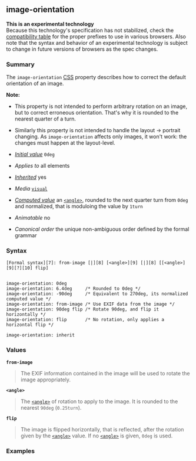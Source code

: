 ## image-orientation

**This is an experimental technology**  
Because this technology's specification has not stabilized, check the [compatibility table][0] for the proper prefixes to use in various browsers. Also note that the syntax and behavior of an experimental technology is subject to change in future versions of browsers as the spec changes.

### Summary

The `image-orientation` [CSS][1] property describes how to correct the default orientation of an image.

**Note:**

* This property is not intended to perform arbitrary rotation on an image, but to correct erroneous orientation. That's why it is rounded to the nearest quarter of a turn.
* Similarly this property is not intended to handle the layout -\> portrait changing. As `image-orientation` affects only images, it won't work: the changes must happen at the layout-level.

* _[Initial value][2]_ `0deg` 
* _Applies to_ all elements 
* _[Inherited][3]_ yes 
* _Media_ [`visual`][4] 
* _[Computed value][5]_ an [`<angle>`][6], rounded to the next quarter turn from `0deg` and normalized, that is moduloing the value by `1turn` 
* _Animatable_ no 
* _Canonical order_ the unique non-ambiguous order defined by the formal grammar

### Syntax

    [Formal syntax][7]: from-image [|][8] [<angle>][9] [|][8] [[<angle>][9][?][10] flip]
    

    image-orientation: 0deg
    image-orientation: 6.4deg     /* Rounded to 0deg */
    image-orientation: -90deg     /* Equivalent to 270deg, its normalized computed value */
    image-orientation: from-image /* Use EXIF data from the image */
    image-orientation: 90deg flip /* Rotate 90deg, and flip it horizontally */
    image-orientation: flip       /* No rotation, only applies a horizontal flip */
    
    image-orientation: inherit
    

### Values

**`from-image`**

> The EXIF information contained in the image will be used to rotate the image appropriately.

**`<angle>`**

> The [`<angle>`][6] of rotation to apply to the image. It is rounded to the nearest `90deg` (`0.25turn`).

**`flip`**

> The image is flipped horizontally, that is reflected, after the rotation given by the [`<angle>`][6] value. If no [`<angle>`][6] is given, `0deg` is used.

### Examples


[0]: #Browser_compatibility
[1]: https://developer.mozilla.org/en/docs/CSS
[2]: https://developer.mozilla.org/en/docs/CSS/initial_value
[3]: https://developer.mozilla.org/en/docs/CSS/inheritance
[4]: https://developer.mozilla.org/en/docs/CSS/@media#Media_groups
[5]: https://developer.mozilla.org/en/docs/CSS/computed_value
[6]: https://developer.mozilla.org/en/docs/Web/CSS/angle "The documentation about this has not yet been written; please consider contributing!"
[7]: https://developer.mozilla.org/en/docs/CSS/Value_definition_syntax "CSS/Value_definition_syntax"
[8]: https://developer.mozilla.org/en/docs/CSS/Value_definition_syntax#Single_bar "Single bar: the two entities are optional, but exactly one must be present."
[9]: https://developer.mozilla.org/en/docs/Web/CSS/angle "Possible values: a number followed by 'deg', 'grad', 'rad' or 'turn' like 2turn, 1.3rad, -60deg, or 0grad."
[10]: https://developer.mozilla.org/en/docs/CSS/Value_definition_syntax#Question_mark_(.3F) "Question mark multiplier: the previous entity is optional (it may be used once, or not at all)."